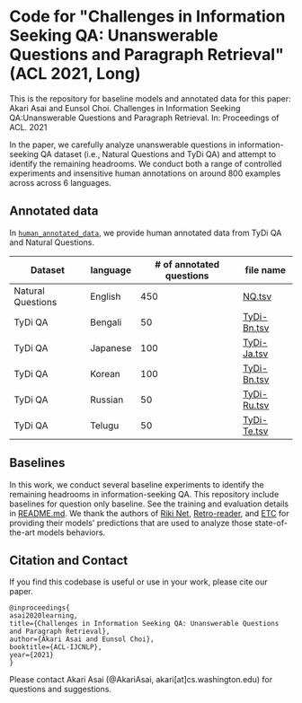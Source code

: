 # Code for "Challenges in Information Seeking QA: Unanswerable Questions and Paragraph Retrieval" (ACL 2021, Long)

This is the repository for baseline models and annotated data for this paper:
Akari Asai and Eunsol Choi. Challenges in Information Seeking QA:Unanswerable Questions and Paragraph Retrieval. In: Proceedings of ACL. 2021

In the paper, we carefully analyze unanswerable questions in information-seeking QA dataset (i.e., Natural Questions and TyDi QA) and attempt to identify the remaining headrooms. We conduct both a range of controlled experiments and insensitive human annotations on around 800 examples across across 6 languages.

## Annotated data
In [`human_annotated_data`](human_annotated_data), we provide human annotated data from TyDi QA and Natural Questions. 

| Dataset      | language | # of annotated questions | file name | 
| ----------- | ----------- |----------- |----------- |
| Natural Questions    | English | 450 | [NQ.tsv](human_annotated_data/NQ.tsv) |
| TyDi QA    | Bengali | 50 | [TyDi-Bn.tsv](human_annotated_data/TyDi-Bn.tsv) |
| TyDi QA      | Japanese | 100 | [TyDi-Ja.tsv](human_annotated_data/TyDi-Ja.tsv) |
| TyDi QA     | Korean | 100 | [TyDi-Bn.tsv](human_annotated_data/TyDi-Ko.tsv) |
| TyDi QA     | Russian | 50 | [TyDi-Ru.tsv](human_annotated_data/TyDi-Ru.tsv) |
| TyDi QA     | Telugu | 50 | [TyDi-Te.tsv](human_annotated_data/TyDi-Te.tsv) |


## Baselines
In this work, we conduct several baseline experiments to identify the remaining headrooms in information-seeking QA. This repository include baselines for question only baseline. See the training and evaluation details in [README.md](baselines/README.md). We thank the authors of [ Riki Net](https://arxiv.org/abs/2004.14560), [Retro-reader](https://arxiv.org/abs/2001.09694), and [ETC](https://arxiv.org/abs/2004.08483) for providing their models' predictions that are used to analyze those state-of-the-art models behaviors.



## Citation and Contact
If you find this codebase is useful or use in your work, please cite our paper.

```
@inproceedings{
asai2020learning,
title={Challenges in Information Seeking QA: Unanswerable Questions and Paragraph Retrieval},
author={Akari Asai and Eunsol Choi},
booktitle={ACL-IJCNLP},
year={2021}
}
``` 
Please contact Akari Asai (@AkariAsai, akari[at]cs.washington.edu) for questions and suggestions.
